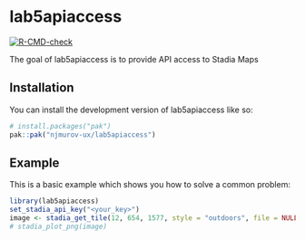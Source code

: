 
# lab5apiaccess

<!-- badges: start -->
[![R-CMD-check](https://github.com/njmurov-ux/lab5apiaccess/actions/workflows/R-CMD-check.yaml/badge.svg)](https://github.com/njmurov-ux/lab5apiaccess/actions/workflows/R-CMD-check.yaml)
<!-- badges: end -->

The goal of lab5apiaccess is to provide API access to Stadia Maps

## Installation

You can install the development version of lab5apiaccess like so:

``` r
# install.packages("pak")
pak::pak("njmurov-ux/lab5apiaccess")
```

## Example

This is a basic example which shows you how to solve a common problem:

``` r
library(lab5apiaccess)
set_stadia_api_key("<your_key>")
image <- stadia_get_tile(12, 654, 1577, style = "outdoors", file = NULL)
# stadia_plot_png(image)
```

